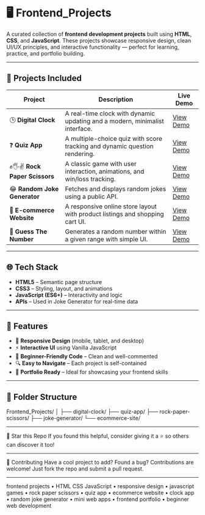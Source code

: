 # 🖥️ Frontend_Projects

A curated collection of **frontend development projects** built using **HTML**, **CSS**, and **JavaScript**. These projects showcase responsive design, clean UI/UX principles, and interactive functionality — perfect for learning, practice, and portfolio building.

---

## 🚀 Projects Included

| Project                        | Description                                                                 | Live Demo |
|-------------------------------|-----------------------------------------------------------------------------|-----------|
| 🕒 **Digital Clock**           | A real-time clock with dynamic updating and a modern, minimalist interface. | [View Demo](https://talha-23.github.io/Frontend_Projects/CLOCK.HTML) |
| ❓ **Quiz App**                | A multiple-choice quiz with score tracking and dynamic question rendering.  | [View Demo](https://talha-23.github.io/Frontend_Projects/QuizWebsite.html) |
| ✊🖐✌️ **Rock Paper Scissors** | A classic game with user interaction, animations, and win/loss tracking.     | [View Demo](https://talha-23.github.io/Frontend_Projects/RockPaperScissors.html) |
| 😂 **Random Joke Generator**  | Fetches and displays random jokes using a public API.                       | [View Demo](https://talha-23.github.io/Frontend_Projects/Random_Jokes.html) |
| 🛒 **E-commerce Website**     | A responsive online store layout with product listings and shopping cart UI.| [View Demo](https://talha-23.github.io/Frontend_Projects/E%20Commerce.html) |
| 🔢 **Guess The Number** | Generates a random number within a given range with simple UI.              | [View Demo](https://talha-23.github.io/Frontend_Projects/guess-the-number.html/) |

---

## 🌐 Tech Stack

- **HTML5** – Semantic page structure  
- **CSS3** – Styling, layout, and animations  
- **JavaScript (ES6+)** – Interactivity and logic  
- **APIs** – Used in Joke Generator for real-time data

---

## 🧩 Features

- 📱 **Responsive Design** (mobile, tablet, and desktop)
- ⚡ **Interactive UI** using Vanilla JavaScript
- 🧠 **Beginner-Friendly Code** – Clean and well-commented
- 🔍 **Easy to Navigate** – Each project is self-contained
- 🎯 **Portfolio Ready** – Ideal for showcasing your frontend skills

---

## 📁 Folder Structure

Frontend_Projects/
│
├── digital-clock/
├── quiz-app/
├── rock-paper-scissors/
├── joke-generator/
└── ecommerce-site/

---

🌟 Star this Repo
If you found this helpful, consider giving it a ⭐ so others can discover it too!

---

🤝 Contributing
Have a cool project to add? Found a bug? Contributions are welcome!
Just fork the repo and submit a pull request.

---

frontend projects • HTML CSS JavaScript • responsive design • javascript games • rock paper scissors • quiz app • ecommerce website • clock app • random joke generator • mini web apps • frontend portfolio • beginner web development
